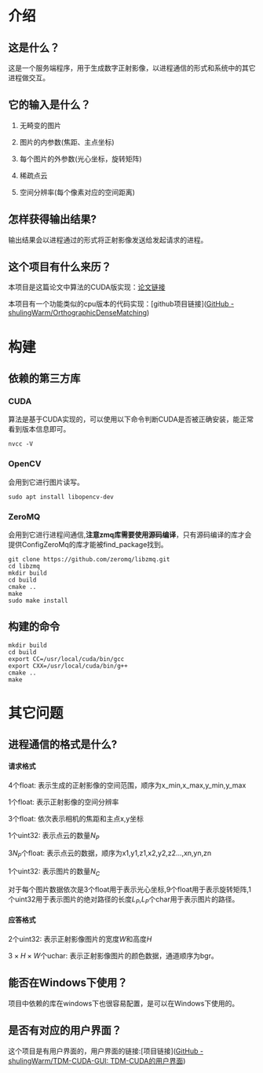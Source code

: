# 介绍

## 这是什么？

这是一个服务端程序，用于生成数字正射影像，以进程通信的形式和系统中的其它进程做交互。

## 它的输入是什么？

1. 无畸变的图片

2. 图片的内参数(焦距、主点坐标)

3. 每个图片的外参数(光心坐标，旋转矩阵)

4. 稀疏点云

5. 空间分辨率(每个像素对应的空间距离)

## 怎样获得输出结果?

输出结果会以进程通过的形式将正射影像发送给发起请求的进程。

## 这个项目有什么来历？

本项目是这篇论文中算法的CUDA版实现：[论文链接](https://www.mdpi.com/2072-4292/15/1/177)

本项目有一个功能类似的cpu版本的代码实现：[github项目链接]([GitHub - shulingWarm/OrthographicDenseMatching](https://github.com/shulingWarm/OrthographicDenseMatching))

# 构建

## 依赖的第三方库

### CUDA

算法是基于CUDA实现的，可以使用以下命令判断CUDA是否被正确安装，能正常看到版本信息即可。

```shell
nvcc -V
```

### OpenCV

会用到它进行图片读写。

```shell
sudo apt install libopencv-dev
```

### ZeroMQ

会用到它进行进程间通信,**注意zmq库需要使用源码编译**，只有源码编译的库才会提供ConfigZeroMq的库才能被find_package找到。

```shell
git clone https://github.com/zeromq/libzmq.git
cd libzmq
mkdir build
cd build
cmake ..
make
sudo make install
```

## 构建的命令

```shell
mkdir build
cd build
export CC=/usr/local/cuda/bin/gcc
export CXX=/usr/local/cuda/bin/g++
cmake ..
make
```

# 其它问题

## 进程通信的格式是什么?

#### 请求格式

4个float: 表示生成的正射影像的空间范围，顺序为x_min,x_max,y_min,y_max

1个float: 表示正射影像的空间分辨率

3个float: 依次表示相机的焦距和主点x,y坐标

1个uint32: 表示点云的数量$N_P$

$3N_P$个float: 表示点云的数据，顺序为x1,y1,z1,x2,y2,z2...,xn,yn,zn

1个uint32: 表示图片的数量$N_C$

对于每个图片数据依次是3个float用于表示光心坐标,9个float用于表示旋转矩阵,1个uint32用于表示图片的绝对路径的长度$L_P$,$L_P$个char用于表示图片的路径。

#### 应答格式

2个uint32: 表示正射影像图片的宽度$W$和高度$H$

$3\times H\times W$个uchar: 表示正射影像图片的颜色数据，通道顺序为bgr。

## 能否在Windows下使用？

项目中依赖的库在windows下也很容易配置，是可以在Windows下使用的。

## 是否有对应的用户界面？

这个项目是有用户界面的，用户界面的链接:[项目链接]([GitHub - shulingWarm/TDM-CUDA-GUI: TDM-CUDA的用户界面](https://github.com/shulingWarm/TDM-CUDA-GUI))
